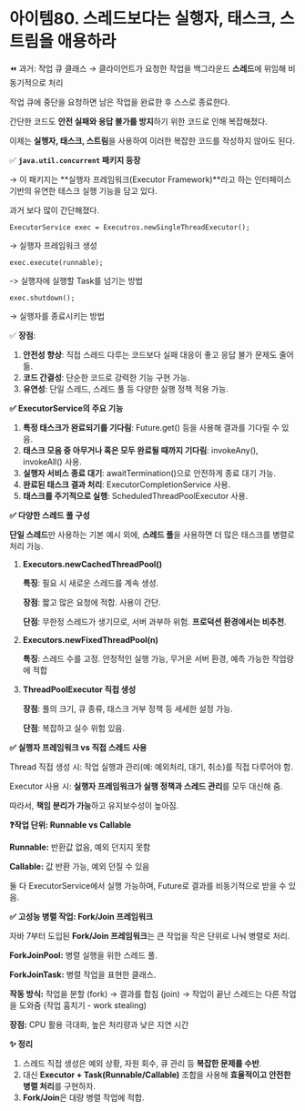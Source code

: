 # 아이템80. 스레드보다는 실행자, 태스크, 스트림을 애용하라

⏪️ 과거: 작업 큐 클래스 → 클라이언트가 요청한 작업을 백그라운드 **스레드**에 위임해 비동기적으로 처리

작업 큐에 중단을 요청하면 남은 작업을 완료한 후 스스로 종료한다.

간단한 코드도 **안전 실패와 응답 불가를 방지**하기 위한 코드로 인해 복잡해졌다.

이제는 **실행자, 태스크, 스트림**을 사용하여 이러한 복잡한 코드를 작성하지 않아도 된다.

✅ **`java.util.concurrent` 패키지 등장**

→ 이 패키지는 **실행자 프레임워크(Executor Framework)**라고 하는 인터페이스 기반의 유연한 테스크 실행 기능을 담고 있다.

과거 보다 많이 간단해졌다.

`ExecutorService exec = Executros.newSingleThreadExecutor();`

→ 실행자 프레임워크 생성

`exec.execute(runnable);`

-> 실행자에 실행할 Task를 넘기는 방법

`exec.shutdown();`

→ 실행자를 종료시키는 방법

✅ **장점**:

1. **안전성 향상**: 직접 스레드 다루는 코드보다 실패 대응이 좋고 응답 불가 문제도 줄어듦.
2. **코드 간결성**: 단순한 코드로 강력한 기능 구현 가능.
3. **유연성**: 단일 스레드, 스레드 풀 등 다양한 실행 정책 적용 가능.

**✅ ExecutorService의 주요 기능**

1. **특정 태스크가 완료되기를 기다림**: Future.get() 등을 사용해 결과를 기다릴 수 있음.
2. **태스크 모음 중 아무거나 혹은 모두 완료될 때까지 기다림**: invokeAny(), invokeAll() 사용.
3. **실행자 서비스 종료 대기**: awaitTermination()으로 안전하게 종료 대기 가능.
4. **완료된 태스크 결과 처리**: ExecutorCompletionService 사용.
5. **태스크를 주기적으로 실행**: ScheduledThreadPoolExecutor 사용.

**✅ 다양한 스레드 풀 구성**

**단일 스레드**만 사용하는 기본 예시 외에, **스레드 풀**을 사용하면 더 많은 태스크를 병렬로 처리 가능.

1. **Executors.newCachedThreadPool()**
    
    **특징**: 필요 시 새로운 스레드를 계속 생성.
    
    **장점**: 짧고 많은 요청에 적합. 사용이 간단.
    
    **단점**: 무한정 스레드가 생기므로, 서버 과부하 위험. **프로덕션 환경에서는 비추천**.
    
2. **Executors.newFixedThreadPool(n)**
    
    **특징**: 스레드 수를 고정. 안정적인 실행 가능, 무거운 서버 환경, 예측 가능한 작업량에 적합
    
3. **ThreadPoolExecutor 직접 생성**
    
    **장점**: 풀의 크기, 큐 종류, 태스크 거부 정책 등 세세한 설정 가능.
    
    **단점**: 복잡하고 실수 위험 있음.
    

**✅ 실행자 프레임워크 vs 직접 스레드 사용**

Thread 직접 생성 시: 작업 실행과 관리(예: 예외처리, 대기, 취소)를 직접 다루어야 함.

Executor 사용 시: **실행자 프레임워크가 실행 정책과 스레드 관리**를 모두 대신해 줌.

따라서, **책임 분리가 가능**하고 유지보수성이 높아짐.

**❓작업 단위: Runnable vs Callable**

**Runnable:** 반환값 없음, 예외 던지지 못함

**Callable:** 값 반환 가능, 예외 던질 수 있음

둘 다 ExecutorService에서 실행 가능하며, Future로 결과를 비동기적으로 받을 수 있음.

**✅ 고성능 병렬 작업: Fork/Join 프레임워크**

자바 7부터 도입된 **Fork/Join 프레임워크**는 큰 작업을 작은 단위로 나눠 병렬로 처리.

**ForkJoinPool:** 병렬 실행을 위한 스레드 풀.

**ForkJoinTask:** 병렬 작업을 표현한 클래스.

**작동 방식:** 작업을 분할 (fork) → 결과를 합침 (join) → 작업이 끝난 스레드는 다른 작업을 도와줌 (작업 훔치기 - work stealing)

**장점:** CPU 활용 극대화, 높은 처리량과 낮은 지연 시간

**✨ 정리**

1. 스레드 직접 생성은 예외 상황, 자원 회수, 큐 관리 등 **복잡한 문제를 수반**.
2. 대신 **Executor + Task(Runnable/Callable)** 조합을 사용해 **효율적이고 안전한 병렬 처리**를 구현하자.
3. **Fork/Join**은 대량 병렬 작업에 적합.
